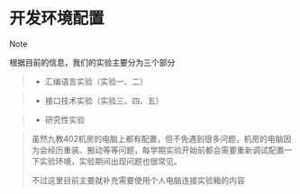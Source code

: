 # 开发环境配置


> [!NOTE]
> 根据目前的信息，我们的实验主要分为三个部分

> * 汇编语言实验（实验一、二）

> * 接口技术实验（实验三、四、五）

> * 研究性实验

> 虽然九教402机房的电脑上都有配置，但不免遇到很多问题，机房的电脑因为会经历重装、搬动等等问题，每学期实验开始前都会需要重新调试配置一下实验环境，实验期间出现问题也很常见。
> 
> 不过这里目前主要就补充需要使用个人电脑连接实验箱的内容

